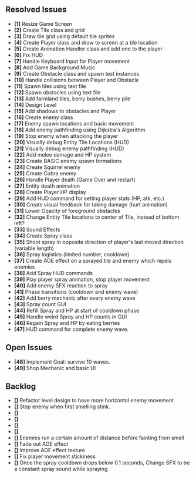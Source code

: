 ## Resolved Issues ##

- **[1]** Resize Game Screen
- **[2]** Create Tile class and grid
- **[3]** Draw tile grid using default tile sprites
- **[4]** Create Player class and draw to screen at a tile location
- **[5]** Create Animation Handler class and add one to the player
- **[6]** Fix HUD
- **[7]** Handle Keyboard Input for Player movement
- **[8]** Add Game Background Music
- **[9]** Create Obstacle class and spawn test instances
- **[10]** Handle collisions between Player and Obstacle
- **[11]** Spawn tiles using text file
- **[12]** Spawn obstacles using text file
- **[13]** Add farmland tiles, berry bushes, berry pile
- **[14]** Design Level
- **[15]** Add shadows to obstacles and Player
- **[16]** Create enemy class
- **[17]** Enemy spawn locations and basic movement
- **[18]** Add enemy pathfinding using Dijkstra's Algorithm
- **[19]** Stop enemy when attacking the player
- **[20]** Visually debug Entity Tile Locations (HUD)
- **[21]** Visually debug enemy pathfinding (HUD)
- **[22]** Add melee damage and HP system
- **[23]** Create BASIC enemy spawn formations
- **[24]** Create Squirrel enemy
- **[25]** Create Cobra enemy
- **[26]** Handle Player death (Game Over and restart)
- **[27]** Entity death animation
- **[28]** Create Player HP display
- **[29]** Add HUD command for setting player stats (HP, atk, etc.)
- **[30]** Create visual feedback for taking damage (hurt animation)
- **[31]** Lower Opacity of foreground obstacles
- **[32]** Change Entity Tile locations to center of Tile, instead of bottom left?
- **[33]** Sound Effects
- **[34]** Create Spray class
- **[35]** Shoot spray in opposite direction of player's last moved direction (variable length)
- **[36]** Spray logistics (limited number, cooldown)
- **[37]** Create AOE effect on a sprayed tile and enemy which repels enemies
- **[38]** Add Spray HUD commands
- **[39]** Play player spray animation, stop player movement
- **[40]** Add enemy SFX reaction to spray
- **[41]** Phase transitions (cooldown and enemy wave)
- **[42]** Add berry mechanic after every enemy wave
- **[43]** Spray count GUI
- **[44]** Refill Spray and HP at start of cooldown phase
- **[45]** Handle weird Spray and HP counts in GUI
- **[46]** Regain Spray and HP by eating berries
- **[47]** HUD command for complete enemy wave.

## Open Issues ##

- **[48]** Implement Goal: survive 10 waves.
- **[49]** Shop Mechanic and basic UI

## Backlog ##

- **[]** Refactor level design to have more horizontal enemy movement
- **[]** Stop enemy when first smelling stink.
- **[]** 
- **[]** 
- **[]** 
- **[]** 
- **[]** Enemies run a certain amount of distance before fainting from smell
- **[]** Fade out AOE effect
- **[]** Improve AOE effect texture
- **[]** Fix player movement stickiness
- **[]** Once the spray cooldown drops below 0.1 seconds,
Change SFX to be a constant spray sound while spraying
